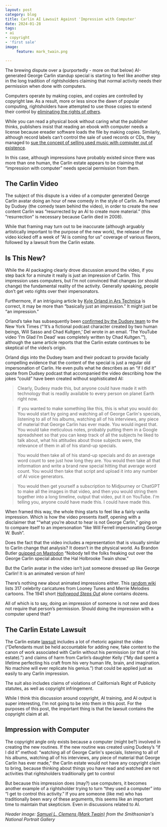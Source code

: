 ```yaml
---
layout: post
category: blog
title: Carlin AI Lawsuit Against 'Impression with Computer'
date: 2024-01-28
tags:
- ai
- copyright
- 'first sale'
image:
     feature: mark_twain.png

---
```


The brewing dispute over a (purportedly - more on that below) AI-generated George Carlin standup special is starting to feel like another step in the long tradition of rightsholders claiming that normal activity needs their permission when done with computers.

Computers operate by making copies, and copies are controlled by copyright law.  As a result, more or less since the dawn of popular computing, rightsholders have attempted to use those copies to extend their control by [eliminating the rights of others](https://mitpress.mit.edu/9780262535243/the-end-of-ownership/).  

While you can read a physical book without caring what the publisher thinks, publishers insist that reading an ebook with computer needs a license because ereader software loads the file by making copies.  Similarly, although record labels can’t control the sale of used records or CDs, they managed to [sue the concept of selling used music with computer out of existence](https://en.wikipedia.org/wiki/Capitol_Records,_LLC_v._ReDigi_Inc.).

In this case, although impressions have probably existed since there was more than one human, the Carlin estate appears to be claiming that “impression with computer” needs special permission from them.

## The Carlin Video

The subject of this dispute is a video of a computer generated George Carlin avatar doing an hour of new comedy in the style of Carlin. As framed by Dudsey (the comedy team behind the video), in order to create the new content Carlin was “resurrected by an AI to create more material.” (this “resurrection” is necessary because Carlin died in 2008).  

While that framing may turn out to be inaccurate (although arguably artistically important to the purpose of the new work), the release of the video kicked off a week of “AI is coming for us” coverage of various flavors, followed by a lawsuit from the Carlin estate.

## Is This New?

While the AI packaging clearly drove discussion around the video, if you step back for a minute it really is just an impression of Carlin. This impression uses computers, but I’m not convinced that changes (or should change) the fundamental reality of the activity.  Generally speaking, people don’t get veto rights over their impersonators.

Furthermore, if an intriguing article by [Kyle Orland in Ars Technica](https://arstechnica.com/ai/2024/01/did-an-ai-write-that-hour-long-george-carlin-special-im-not-convinced/) is correct, it may be more than “basically just an impression.”  It might just be “an impression.”  

Orland’s take has subsequently been [confirmed by the Dudsey team](https://www.nytimes.com/2024/01/26/arts/carlin-lawsuit-ai-podcast-copyright.html) to the New York Times (“‘It’s a fictional podcast character created by two human beings, Will Sasso and Chad Kultgen,’ Del wrote in an email. ‘The YouTube video ‘I’m Glad I’m Dead’ was completely written by Chad Kultgen.’”), although the same article reports that the Carlin estate continues to be skeptical of the video’s origin.

Orland digs into the Dudsey team and their podcast to provide facially compelling evidence that the content of the special is just a regular old impersonation of Carlin.  He even pulls what he describes as an “if I did it” quote from Dudsey podcast that accompanied the video describing how the jokes “could” have been created without sophisticated AI:
> Clearly, Dudesy made this, but anyone could have made it with technology that is readily available to every person on planet Earth right now.

> If you wanted to make something like this, this is what you would do: You would start by going and watching all of George Carlin's specials, listening to all of his albums, watching all of his interviews, any piece of material that George Carlin has ever made. You would ingest that. You would take meticulous notes, probably putting them in a Google spreadsheet so that you can keep track of all the subjects he liked to talk about, what his attitudes about those subjects were, the relevance of them in all of his stand-up specials.

> You would then take all of his stand-up specials and do an average word count to see just how long they are. You would then take all that information and write a brand new special hitting that average word count. You would then take that script and upload it into any number of AI voice generators.

> You would then get yourself a subscription to Midjourney or ChatGPT to make all the images in that video, and then you would string them together into a long timeline, output that video, put it on YouTube. I'm telling you, anyone could have made this. I could have made this.

When framed this way, the whole thing starts to feel like a fairly vanilla impression.  Which is how the video presents itself, opening with a disclaimer that ““what you’re about to hear is not George Carlin,” going on to compare itself to an impersonation “like Will Ferrell impersonating George W. Bush”.

Does the fact that the video includes a representation that is visually similar to Carlin change that analysis? It doesn’t in the physical world.  As Brandon Butler [quipped on Mastodon](https://scholar.social/@bc_butler/111824444920613840) “Nobody tell the folks freaking out over the George Carlin special about the Hal Holbrooke Twain show.”

But the Carlin avatar in the video isn’t just someone dressed up like George Carlin! It is an animated version of him! 

There’s nothing new about animated impressions either.  This [random wiki](https://warnerbros.fandom.com/wiki/List_of_caricatures) lists 317 celebrity caricatures from Looney Tunes and Merrie Melodies cartoons.  The 1941 short *[Hollywood Steps Out](https://en.wikipedia.org/wiki/Hollywood_Steps_Out)* alone contains dozens.

All of which is to say, doing an impression of someone is not new and does not require that person’s permission.  Should doing the impression with a computer upend that? 

## The Carlin Estate Lawsuit

The Carlin estate [lawsuit](https://arstechnica.com/ai/2024/01/george-carlins-heirs-sue-comedy-podcast-over-ai-generated-impression/) includes a lot of rhetoric against the video (“Defendants must be held accountable for adding new, fake content to the canon of work associated with Carlin without his permission (or that of his estate).”) and claims of harm from Carlin’s daughter Kelly (“My dad spent a lifetime perfecting his craft from his very human life, brain, and imagination. No machine will ever replicate his genius.”) that could be applied just as easily to any Carlin impression.

The suit also includes claims of violations of California’s Right of Publicity statutes, as well as copyright infringement.  

While I think this discussion around copyright, AI training, and AI output is super interesting, I'm not going to be into them in this post. For the purposes of this post, the important thing is that the lawsuit contains the copyright claim at all.  

## Impression with Computer

The copyright angle only exists because a computer (might be?) involved in creating the new routines.  If the new routine was created using Dudesy’s “if I did it” method: “watching all of George Carlin's specials, listening to all of his albums, watching all of his interviews, any piece of material that George Carlin has ever made,” the Carlin estate would not have any copyright claim to bring, because thinking about things you have read and watched are not activities that rightsholders traditionally get to control

But because this impression does (may?) use computers, it becomes another example of a rightsholder trying to turn “they used a computer” into “I get to control this activity.” If you are someone (like me) who has traditionally been wary of these arguments, this seems like an important time to maintain that skepticism.  Even in discussions related to AI. 

*Header image: [Samuel L. Clemens (Mark Twain)](https://www.si.edu/object/samuel-l-clemens-mark-twain:npg_NPG.81.116) from the Smithsonian's National Portrait Gallery*
